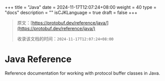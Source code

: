 +++
title = "Java"
date = 2024-11-17T12:07:24+08:00
weight = 40
type = "docs"
description = ""
isCJKLanguage = true
draft = false
+++

> 原文：[https://protobuf.dev/reference/java/](https://protobuf.dev/reference/java/)
>
> 收录该文档的时间：`2024-11-17T12:07:24+08:00`

# Java Reference

Reference documentation for working with protocol buffer classes in Java.
